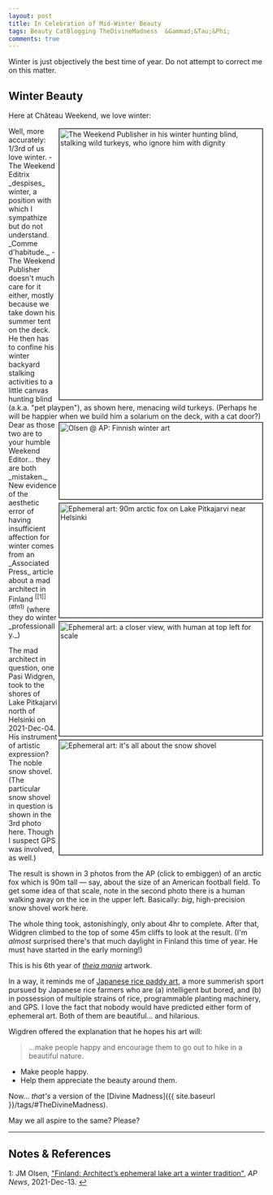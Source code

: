 ```yaml
---
layout: post
title: In Celebration of Mid-Winter Beauty
tags: Beauty CatBlogging TheDivineMadness  &Gammad;&Tau;&Phi;
comments: true
---
```


Winter is just objectively the best time of year.  Do not attempt to correct me on this matter.  


## Winter Beauty  

Here at Ch&acirc;teau Weekend, we love winter:  

<img src="{{ site.baseurl }}/images/2021-12-29-weekend-publisher-hunting-blind.jpg" width="400" height="533" alt="The Weekend Publisher in his winter hunting blind, stalking wild turkeys, who ignore him with dignity" title="The Weekend Publisher in his winter hunting blind, stalking wild turkeys, who ignore him with dignity" style="float: right; margin: 3px 3px 3px 3px; border: 1px solid #000000;">
Well, more accurately: 1/3rd of us love winter.  
- The Weekend Editrix _despises_ winter, a position with which I sympathize but do not
  understand.   _Comme d'habitude._  
- The Weekend Publisher doesn't much care for it either, mostly because we take down his
  summer tent on the deck.  He then has to confine his winter backyard stalking activities to
  a little canvas hunting blind (a.k.a. "pet playpen"), as shown here, menacing wild
  turkeys.  (Perhaps he will be happier when we build him a solarium on the deck, with a
  cat door?)  

<img src="{{ site.baseurl }}/images/2021-12-29-winter-beauty-ap.jpg" width="400" height="151" alt="Olsen @ AP: Finnish winter art" title="Olsen @ AP: Finnish winter art" style="float: right; margin: 3px 3px 3px 3px; border: 1px solid #000000;">
<a href="{{ site.baseurl }}/images/2021-12-29-winter-beauty-ap-1.jpg"><img src="{{ site.baseurl }}/images/2021-12-29-winter-beauty-ap-1-thumb.jpg" width="400" height="225" alt="Ephemeral art: 90m arctic fox on Lake Pitkajarvi near Helsinki" title="Ephemeral art: 90m arctic fox on Lake Pitkajarvi near Helsinki" style="float: right; margin: 3px 3px 3px 3px; border: 1px solid #000000;"></a>
<a href="{{ site.baseurl }}/images/2021-12-29-winter-beauty-ap-2.jpg"><img src="{{ site.baseurl }}/images/2021-12-29-winter-beauty-ap-2-thumb.jpg" width="400" height="225" alt="Ephemeral art: a closer view, with human at top left for scale" title="Ephemeral art: a closer view, with human at top left for scale" style="float: right; margin: 3px 3px 3px 3px; border: 1px solid #000000;"></a>
<a href="{{ site.baseurl }}/images/2021-12-29-winter-beauty-ap-3.jpg"><img src="{{ site.baseurl }}/images/2021-12-29-winter-beauty-ap-3-thumb.jpg" width="400" height="226" alt="Ephemeral art: it's all about the snow shovel" title="Ephemeral art: it's all about the snow shovel" style="float: right; margin: 3px 3px 3px 3px; border: 1px solid #000000;"></a>
Dear as those two are to your humble Weekend Editor&hellip; they are both _mistaken._ New
evidence of the aesthetic error of having insufficient affection for winter comes from an
_Associated Press_ article about a mad architect in
Finland <sup id="fn1a">[[1]](#fn1)</sup> (where they do winter _professionally._)  

The mad architect in question, one Pasi Widgren, took to the shores of Lake Pitkajarvi north
of Helsinki on 2021-Dec-04.  His instrument of artistic expression?  The noble snow
shovel.  (The particular snow shovel in question is shown in the 3rd photo here.  Though I
suspect GPS was involved, as well.)  

The result is shown in 3 photos from the AP (click to embiggen) of an arctic fox which is
90m tall &mdash; say, about the size of an American football field.  To get some idea of
that scale, note in the second photo there is a human walking away on the ice in the upper
left.  Basically: _big_, high-precision snow shovel work here.  

The whole thing took, astonishingly, only about 4hr to complete.  After that, Widgren climbed
to the top of some 45m cliffs to look at the result.  (I'm _almost_ surprised there's that
much daylight in Finland this time of year.  He must have started in the early morning!)  

This is his 6th year of [_theia mania_](https://en.wikipedia.org/wiki/Divine_madness)
artwork.  

In a way, it reminds me of
[Japanese rice paddy art](https://www.google.com/search?q=japanese+rice+paddy+art&rlz=1C5CHFA_enUS504US504&source=lnms&tbm=isch),
a more summerish sport pursued by Japanese rice farmers who are (a) intelligent but bored, and
(b) in possession of multiple strains of rice, programmable planting machinery, and GPS.  I
love the fact that nobody would have predicted either form of ephemeral art.  Both of them
are beautiful&hellip; and hilarious.  

Wigdren offered the explanation that he hopes his art will:  

> &hellip;make people happy and encourage them to go out to hike in a beautiful nature.  

- Make people happy.  
- Help them appreciate the beauty around them.  

Now&hellip; _that's_ a version of the [Divine Madness]({{ site.baseurl }}/tags/#TheDivineMadness).  

May we all aspire to the same?  Please?  

---

## Notes &amp; References  

<!--
<sup id="fn1a">[[1]](#fn1)</sup>

<a id="fn1">1</a>: ***, ["***"](***), *** [↩](#fn1a)  

<a href="{{ site.baseurl }}/images/***"><img src="{{ site.baseurl }}/images/***" width="400" height="***" alt="***" title="***" style="float: right; margin: 3px 3px 3px 3px; border: 1px solid #000000;"></a>

<iframe width="400" height="224" src="***" allow="accelerometer; encrypted-media; gyroscope; picture-in-picture" allowfullscreen style="float: right; margin: 3px 3px 3px 3px; border: 1px solid #000000;"></iframe>
-->

<a id="fn1">1</a>: JM Olsen, ["Finland: Architect’s ephemeral lake art a winter tradition"](https://apnews.com/article/europe-arts-and-entertainment-environment-and-nature-lakes-denmark-67767afe046c2c4c567d7c24082007ad), _AP News_, 2021-Dec-13. [↩](#fn1a)  
